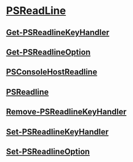 #  [PSReadLine]()
##  [Get-PSReadlineKeyHandler](Get-PSReadlineKeyHandler.md)
##  [Get-PSReadlineOption](Get-PSReadlineOption.md)
##  [PSConsoleHostReadline](PSConsoleHostReadline.md)
##  [PSReadline](PSReadline.md)
##  [Remove-PSReadlineKeyHandler](Remove-PSReadlineKeyHandler.md)
##  [Set-PSReadlineKeyHandler](Set-PSReadlineKeyHandler.md)
##  [Set-PSReadlineOption](Set-PSReadlineOption.md)
